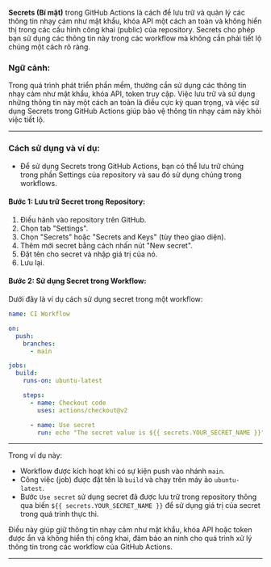**Secrets (Bí mật)** trong GitHub Actions là cách để lưu trữ và quản lý các thông tin nhạy cảm như mật khẩu, khóa API một cách an toàn và không hiển thị trong các cấu hình công khai (public) của repository. Secrets cho phép bạn sử dụng các thông tin này trong các workflow mà không cần phải tiết lộ chúng một cách rõ ràng.

### Ngữ cảnh:

Trong quá trình phát triển phần mềm, thường cần sử dụng các thông tin nhạy cảm như mật khẩu, khóa API, token truy cập. Việc lưu trữ và sử dụng những thông tin này một cách an toàn là điều cực kỳ quan trọng, và việc sử dụng Secrets trong GitHub Actions giúp bảo vệ thông tin nhạy cảm này khỏi việc tiết lộ.

---

### Cách sử dụng và ví dụ:

- Để sử dụng Secrets trong GitHub Actions, bạn có thể lưu trữ chúng trong phần Settings của repository và sau đó sử dụng chúng trong workflows.

#### Bước 1: Lưu trữ Secret trong Repository:

1. Điều hành vào repository trên GitHub.
2. Chọn tab "Settings".
3. Chọn "Secrets" hoặc "Secrets and Keys" (tùy theo giao diện).
4. Thêm mới secret bằng cách nhấn nút "New secret".
5. Đặt tên cho secret và nhập giá trị của nó.
6. Lưu lại.

#### Bước 2: Sử dụng Secret trong Workflow:

Dưới đây là ví dụ cách sử dụng secret trong một workflow:

```yaml
name: CI Workflow

on:
  push:
    branches:
      - main

jobs:
  build:
    runs-on: ubuntu-latest

    steps:
      - name: Checkout code
        uses: actions/checkout@v2

      - name: Use secret
        run: echo "The secret value is ${{ secrets.YOUR_SECRET_NAME }}"
```

---

Trong ví dụ này:

- Workflow được kích hoạt khi có sự kiện push vào nhánh `main`.
- Công việc (job) được đặt tên là `build` và chạy trên máy ảo `ubuntu-latest`.
- Bước `Use secret` sử dụng secret đã được lưu trữ trong repository thông qua biến `${{ secrets.YOUR_SECRET_NAME }}` để sử dụng giá trị của secret trong quá trình thực thi.

Điều này giúp giữ thông tin nhạy cảm như mật khẩu, khóa API hoặc token được ẩn và không hiển thị công khai, đảm bảo an ninh cho quá trình xử lý thông tin trong các workflow của GitHub Actions.

---
